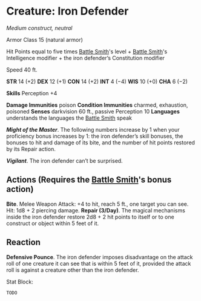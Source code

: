 # Creature: Iron Defender

*Medium construct, neutral*

Armor Class 15 (natural armor)

Hit Points equal to five times [Battle Smith](/Classes/BattleSmiths.md)'s level + [Battle Smith](/Classes/BattleSmiths.md)'s Intelligence modifier + the iron defender’s Constitution modifier

Speed 40 ft.

**STR** 14 (+2) **DEX** 12 (+1) **CON** 14 (+2) **INT** 4 (−4) **WIS** 10 (+0) **CHA** 6 (−2)

**Skills** Perception +4

**Damage Immunities** poison
**Condition Immunities** charmed, exhaustion, poisoned 
**Senses** darkvision 60 ft., passive Perception 10 
**Languages** understands the languages the [Battle Smith](/Classes/BattleSmiths.md) speak

***Might of the Master***. The following numbers increase by 1 when your proficiency bonus increases by 1: the iron defender’s skill bonuses, the bonuses to hit and damage of its bite, and the number of hit points restored by its Repair action.

***Vigilant***. The iron defender can’t be surprised.

**Actions** (Requires the [Battle Smith](/Classes/BattleSmiths.md)'s bonus action)
---
**Bite**. Melee Weapon Attack: +4 to hit, reach 5 ft., one target you can see. Hit: 1d8 + 2 piercing damage.
**Repair (3/Day)**. The magical mechanisms inside the iron defender restore 2d8 + 2 hit points to itself or to one construct or object within 5 feet of it.

**Reaction**
---
**Defensive Pounce**. The iron defender imposes disadvantage on the attack roll of one creature it can see that is within 5 feet of it, provided the attack roll is against a creature other than the iron defender.

Stat Block:
```
TODO
```

